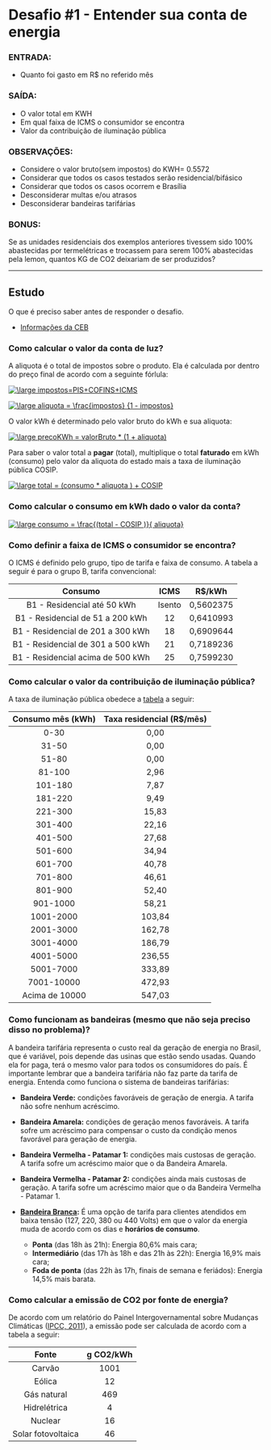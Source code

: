 # Desafio #1 - Entender sua conta de energia


### ENTRADA:
- Quanto foi gasto em R$ no referido mês
### SAÍDA:
- O valor total em KWH
- Em qual faixa de ICMS o consumidor se encontra 
- Valor da contribuição de iluminação pública

### OBSERVAÇÕES:
- Considere o valor bruto(sem impostos) do KWH= 0.5572
- Considerar que todos os casos testados serão residencial/bifásico
- Considerar que todos os casos ocorrem e Brasília
- Desconsiderar multas e/ou atrasos
- Desconsiderar bandeiras tarifárias

### BONUS: 
Se as unidades residenciais dos exemplos anteriores tivessem sido 100% abastecidas por termelétricas e trocassem para serem 100% abastecidas pela lemon, quantos KG de CO2 deixariam de ser produzidos?

---
## Estudo
O que é preciso saber antes de responder o desafio.

- [Informações da CEB](http://www.ceb.com.br/index.php/tudo-sobre-a-conta-de-luz/370-tudo-sobre-a-conta-de-luz)

### Como calcular o valor da conta de luz?
A aliquota é o total de impostos sobre o produto. Ela é calculada por dentro do preço final de acordo com a seguinte fórlula:

<a href="https://www.codecogs.com/eqnedit.php?latex=\inline&space;\dpi{100}&space;\large&space;impostos=PIS&plus;COFINS&plus;ICMS" target="_blank"><img src="https://latex.codecogs.com/svg.latex?\inline&space;\dpi{100}&space;\large&space;impostos=PIS&plus;COFINS&plus;ICMS" title="\large impostos=PIS+COFINS+ICMS" /></a>

<a href="https://www.codecogs.com/eqnedit.php?latex=\inline&space;\dpi{100}&space;\large&space;aliquota&space;=&space;\frac{impostos}&space;{1&space;-&space;impostos}" target="_blank"><img src="https://latex.codecogs.com/svg.latex?\inline&space;\dpi{100}&space;\large&space;aliquota&space;=&space;\frac{impostos}&space;{1&space;-&space;impostos}" title="\large aliquota = \frac{impostos} {1 - impostos}" /></a>

O valor kWh é determinado pelo valor bruto do kWh e sua aliquota:

<a href="https://www.codecogs.com/eqnedit.php?latex=\inline&space;\dpi{100}&space;\large&space;precoKWh&space;=&space;valorBruto&space;*&space;(1&space;&plus;&space;aliquota)" target="_blank"><img src="https://latex.codecogs.com/svg.latex?\inline&space;\dpi{100}&space;\large&space;precoKWh&space;=&space;valorBruto&space;*&space;(1&space;&plus;&space;aliquota)" title="\large precoKWh = valorBruto * (1 + aliquota)" /></a>

Para saber o valor total a **pagar** (total), multiplique o total **faturado** em kWh (consumo) pelo valor da aliquota do estado mais a taxa de iluminação pública COSIP.

<a href="https://www.codecogs.com/eqnedit.php?latex=\inline&space;\dpi{100}&space;\large&space;total&space;=&space;(consumo&space;*&space;aliquota&space;)&space;&plus;&space;COSIP" target="_blank"><img src="https://latex.codecogs.com/svg.latex?\inline&space;\dpi{100}&space;\large&space;total&space;=&space;(consumo&space;*&space;aliquota&space;)&space;&plus;&space;COSIP" title="\large total = (consumo * aliquota ) + COSIP" /></a>

### Como calcular o consumo em kWh dado o valor da conta?

<a href="https://www.codecogs.com/eqnedit.php?latex=\inline&space;\dpi{100}&space;\large&space;consumo&space;=&space;\frac{(total&space;-&space;COSIP&space;)}{&space;aliquota}" target="_blank"><img src="https://latex.codecogs.com/svg.latex?\inline&space;\dpi{100}&space;\large&space;consumo&space;=&space;\frac{(total&space;-&space;COSIP&space;)}{&space;aliquota}" title="\large consumo = \frac{(total - COSIP )}{ aliquota}" /></a>

### Como definir a faixa de ICMS o consumidor se encontra?
O ICMS é definido pelo grupo, tipo de tarifa e faixa de consumo.
A tabela a seguir é para o grupo B, tarifa convencional:

|              Consumo              |  ICMS  |  R$/kWh   |
| :-------------------------------: | :----: | :-------: |
|    B1 - Residencial até 50 kWh    | Isento | 0,5602375 |
| B1 - Residencial de 51 a 200 kWh  |   12   | 0,6410993 |
| B1 - Residencial de 201 a 300 kWh |   18   | 0,6909644 |
| B1 - Residencial de 301 a 500 kWh |   21   | 0,7189236 |
| B1 - Residencial acima de 500 kWh |   25   | 0,7599230 |


### Como calcular o valor da contribuição de iluminação pública?

 A taxa de iluminação pública obedece a [tabela](http://www.sinj.df.gov.br/sinj/Norma/c6ce901131f74766841b8afd9f50755e/Decreto_39530_17_12_2018.html) a seguir:

| Consumo mês (kWh) | Taxa residencial (R$/mês) |
| :---------------: | :-----------------------: |
|       0-30        |           0,00            |
|       31-50       |           0,00            |
|       51-80       |           0,00            |
|      81-100       |           2,96            |
|      101-180      |           7,87            |
|      181-220      |           9,49            |
|      221-300      |           15,83           |
|      301-400      |           22,16           |
|      401-500      |           27,68           |
|      501-600      |           34,94           |
|      601-700      |           40,78           |
|      701-800      |           46,61           |
|      801-900      |           52,40           |
|     901-1000      |           58,21           |
|     1001-2000     |          103,84           |
|     2001-3000     |          162,78           |
|     3001-4000     |          186,79           |
|     4001-5000     |          236,55           |
|     5001-7000     |          333,89           |
|    7001-10000     |          472,93           |
|  Acima de 10000   |          547,03           |

### Como funcionam as bandeiras (mesmo que não seja preciso disso no problema)?

A bandeira tarifária representa o custo real da geração de energia no Brasil, que é variável, pois depende das usinas que estão sendo usadas. Quando ela for paga, terá o mesmo valor para todos os consumidores do país. É importante lembrar que a bandeira tarifária não faz parte da tarifa de energia. Entenda como funciona o sistema de bandeiras tarifárias:

- **Bandeira Verde:** condições favoráveis de geração de energia. A tarifa não sofre nenhum acréscimo.
- **Bandeira Amarela:** condições de geração menos favoráveis. A tarifa sofre um acréscimo para compensar o custo da condição menos favorável para geração de energia.
- **Bandeira Vermelha - Patamar 1:** condições mais custosas de geração. A tarifa sofre um acréscimo maior que o da Bandeira Amarela. 
- **Bandeira Vermelha - Patamar 2:** condições ainda mais custosas de geração. A tarifa sofre um acréscimo maior que o da Bandeira Vermelha - Patamar 1.

- **[Bandeira Branca](http://www.ceb.com.br/index.php/component/content/article/83-tarifa-branca/476-tarifa-branca-de-energia):** É uma opção de tarifa para clientes atendidos em baixa tensão (127, 220, 380 ou 440 Volts) em que o valor da energia muda de acordo com os dias e **horários de consumo**.
  - **Ponta** (das 18h às 21h): Energia 80,6% mais cara;
  - **Intermediário** (das 17h às 18h e das 21h às 22h): Energia 16,9% mais cara;
  - **Foda de ponta** (das 22h às 17h, finais de semana e feriádos): Energia 14,5% mais barata.


### Como calcular a emissão de CO2 por fonte de energia?
De acordo com um relatório do Painel Intergovernamental sobre Mudanças Climáticas ([IPCC, 2011](https://en.wikipedia.org/wiki/Life-cycle_greenhouse-gas_emissions_of_energy_sources#2011_IPCC_aggregated_results_of_the_available_literature)), a emissão pode ser calculada de acordo com a tabela a seguir:

|       Fonte        | g CO2/kWh |
| :----------------: | :-------: |
|       Carvão       |   1001    |
|       Eólica       |    12     |
|    Gás natural     |    469    |
|    Hidrelétrica    |     4     |
|      Nuclear       |    16     |
| Solar fotovoltaica |    46     |